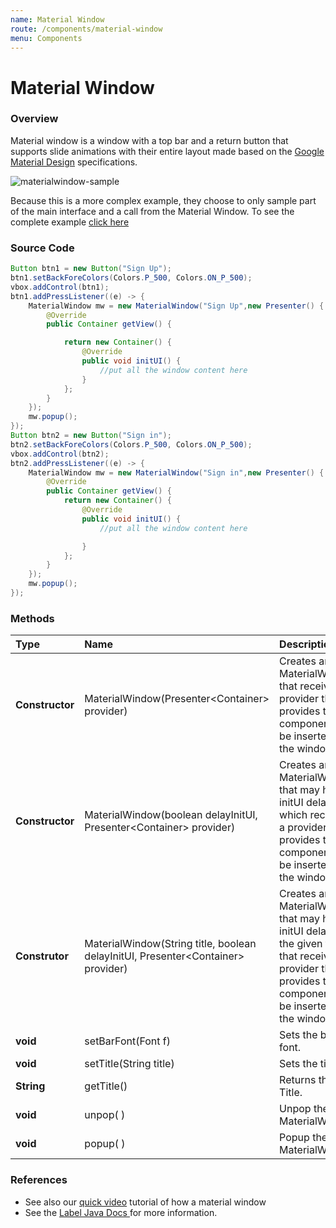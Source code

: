 ```yaml
---
name: Material Window
route: /components/material-window
menu: Components
---
```


# Material Window

### Overview

Material window is a window with a top bar and a return button that supports slide animations with their entire layout made based on the [Google Material Design](https://blog.totalcross.com/en/material-o-layout-da-google/) specifications.

![materialwindow-sample](../.gitbook/assets/materialwindow-sample.gif)

<!-- {% hint style="info" %} -->

Because this is a more complex example, they choose to only sample part of the main interface and a call from the Material Window. To see the complete example [click here](https://github.com/TotalCross/TCSample/blob/master/src/main/java/totalcross/sample/components/ui/MaterialWindowSample.java)

<!-- {% endhint %} -->

### Source Code

```java
Button btn1 = new Button("Sign Up");
btn1.setBackForeColors(Colors.P_500, Colors.ON_P_500);
vbox.addControl(btn1);
btn1.addPressListener((e) -> {
    MaterialWindow mw = new MaterialWindow("Sign Up",new Presenter() {
        @Override
        public Container getView() {

            return new Container() {
                @Override
                public void initUI() {
                    //put all the window content here
                }
            };
        }
    });
    mw.popup();
});
Button btn2 = new Button("Sign in");
btn2.setBackForeColors(Colors.P_500, Colors.ON_P_500);
vbox.addControl(btn2);
btn2.addPressListener((e) -> {
    MaterialWindow mw = new MaterialWindow("Sign in",new Presenter() {
        @Override
        public Container getView() {
            return new Container() {
                @Override
                public void initUI() {
                    //put all the window content here

                }
            };
        }
    });
    mw.popup();
});
```

### Methods

| Type            | Name                                                                                     | Description                                                                                                                                                      |
| :-------------- | :--------------------------------------------------------------------------------------- | :--------------------------------------------------------------------------------------------------------------------------------------------------------------- |
| **Constructor** | MaterialWindow\(Presenter&lt;Container&gt; provider\)                                    | Creates an MaterialWindow that receives a provider that provides the components to be inserted in the window.                                                    |
| **Constructor** | MaterialWindow\(boolean delayInitUI, Presenter&lt;Container&gt; provider\)               | Creates an MaterialWindow, that may have a initUI delay, which receives a provider that provides the components to be inserted in the window                     |
| **Construtor**  | MaterialWindow\(String title, boolean delayInitUI, Presenter&lt;Container&gt; provider\) | Creates an MaterialWindow, that may have a initUI delay, with the given title that receives a provider that provides the components to be inserted in the window |
| **void**        | setBarFont\(Font f\)                                                                     | Sets the bar font.                                                                                                                                               |
| **void**        | setTitle\(String title\)                                                                 | Sets the title.                                                                                                                                                  |
| **String**      | getTitle\(\)                                                                             | Returns the Title.                                                                                                                                               |
| **void**        | unpop\( \)                                                                               | Unpop the MaterialWindow.                                                                                                                                        |
| **void**        | popup\( \)                                                                               | Popup the MaterialWindow.                                                                                                                                        |

### **References**

- See also our [quick video](https://www.youtube.com/watch?v=NN4qTuvO-tE) tutorial of how a material window
- See the [Label Java Docs ](https://rs.totalcross.com/doc/totalcross/ui/Label.html)for more information.
